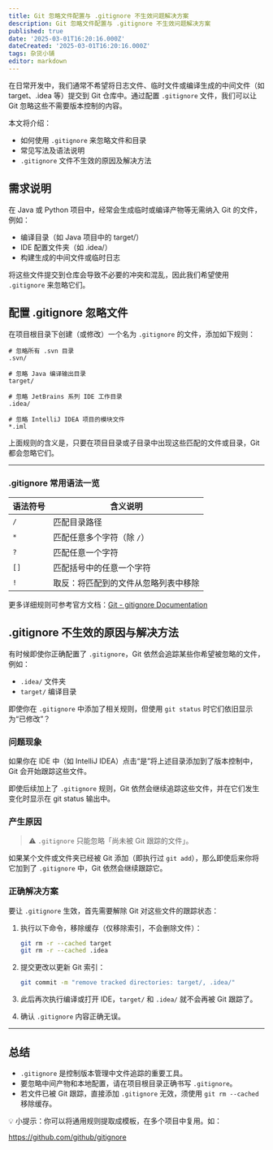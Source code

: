 ```yaml
---
title: Git 忽略文件配置与 .gitignore 不生效问题解决方案
description: Git 忽略文件配置与 .gitignore 不生效问题解决方案
published: true
date: '2025-03-01T16:20:16.000Z'
dateCreated: '2025-03-01T16:20:16.000Z'
tags: 杂货小铺
editor: markdown
---
```


在日常开发中，我们通常不希望将日志文件、临时文件或编译生成的中间文件（如 target、.idea 等）提交到 Git 仓库中。通过配置 `.gitignore` 文件，我们可以让 Git 忽略这些不需要版本控制的内容。

本文将介绍：

- 如何使用 `.gitignore` 来忽略文件和目录
- 常见写法及语法说明
- `.gitignore` 文件不生效的原因及解决方法

<!-- more -->

## 需求说明

在 Java 或 Python 项目中，经常会生成临时或编译产物等无需纳入 Git 的文件，例如：

- 编译目录（如 Java 项目中的 target/）
- IDE 配置文件夹（如 .idea/）
- 构建生成的中间文件或临时日志

将这些文件提交到仓库会导致不必要的冲突和混乱，因此我们希望使用 `.gitignore` 来忽略它们。


## 配置 .gitignore 忽略文件

在项目根目录下创建（或修改）一个名为 `.gitignore` 的文件，添加如下规则：

```gitignore
# 忽略所有 .svn 目录
.svn/

# 忽略 Java 编译输出目录
target/

# 忽略 JetBrains 系列 IDE 工作目录
.idea/

# 忽略 IntelliJ IDEA 项目的模块文件
*.iml
```

上面规则的含义是，只要在项目目录或子目录中出现这些匹配的文件或目录，Git 都会忽略它们。

---

### .gitignore 常用语法一览

| 语法符号 | 含义说明                            |
|----------|-------------------------------------|
| `/`      | 匹配目录路径                        |
| `*`      | 匹配任意多个字符（除 `/`）         |
| `?`      | 匹配任意一个字符                    |
| `[]`     | 匹配括号中的任意一个字符            |
| `!`      | 取反：将匹配到的文件从忽略列表中移除 |

更多详细规则可参考官方文档：[Git - gitignore Documentation](https://git-scm.com/docs/gitignore)

## .gitignore 不生效的原因与解决方法

有时候即使你正确配置了 `.gitignore`，Git 依然会追踪某些你希望被忽略的文件，例如：

- `.idea/` 文件夹
- `target/` 编译目录

即使你在 `.gitignore` 中添加了相关规则，但使用 `git status` 时它们依旧显示为“已修改”？

### 问题现象

如果你在 IDE 中（如 IntelliJ IDEA）点击“是”将上述目录添加到了版本控制中，Git 会开始跟踪这些文件。

即使后续加上了 `.gitignore` 规则，Git 依然会继续追踪这些文件，并在它们发生变化时显示在 git status 输出中。

### 产生原因

> ⚠️ `.gitignore` 只能忽略「尚未被 Git 跟踪的文件」。

如果某个文件或文件夹已经被 Git 添加（即执行过 `git add`），那么即使后来你将它加到了 `.gitignore` 中，Git 依然会继续跟踪它。

### 正确解决方案

要让 `.gitignore` 生效，首先需要解除 Git 对这些文件的跟踪状态：

1. 执行以下命令，移除缓存（仅移除索引，不会删除文件）：

    ```bash
    git rm -r --cached target
    git rm -r --cached .idea
    ```

2. 提交更改以更新 Git 索引：

    ```bash
    git commit -m "remove tracked directories: target/, .idea/"
    ```

3. 此后再次执行编译或打开 IDE，`target/` 和 `.idea/` 就不会再被 Git 跟踪了。

4. 确认 `.gitignore` 内容正确无误。

---

## 总结

- `.gitignore` 是控制版本管理中文件追踪的重要工具。
- 要忽略中间产物和本地配置，请在项目根目录正确书写 `.gitignore`。
- 若文件已被 Git 跟踪，直接添加 `.gitignore` 无效，须使用 `git rm --cached` 移除缓存。

💡 小提示：你可以将通用规则提取成模板，在多个项目中复用。如：

https://github.com/github/gitignore